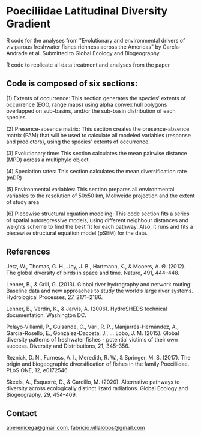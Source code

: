 # Poeciliidae Latitudinal Diversity Gradient
R code for the analyses from "Evolutionary and environmental drivers of viviparous freshwater fishes richness across the Americas" by García-Andrade et al. Submitted to Global Ecology and Biogeography

R code to replicate all data treatment and analyses from the paper

## Code is composed of six sections:
(1) Extents of occurrence: This section generates the species' extents of occurrence (EOO, range maps) using alpha convex hull polygons overlapped on sub-basins, and/or the sub-basin distribution of each species.

(2) Presence-absence matrix: This section creates the presence-absence matrix (PAM) that will be used to calculate all modeled variables (response and predictors),  using the species' extents of occurrence. 

(3) Evolutionary time: This section calculates the mean pairwise distance (MPD) across a multiphylo object

(4) Speciation rates: This section calculates the mean diversification rate (mDR)

(5) Environmental variables: This section prepares all environmental variables to the resolution of 50x50 km, Mollweide projection and the extent of study area

(6) Piecewise structural equation modeling:  This code section fits a series of spatial autoregressive models, using different  neighbour distances and weights scheme to find the best fit for each pathway. Also, it runs and fits a piecewise structural equation model (pSEM) for the data.


## References
Jetz, W., Thomas, G. H., Joy, J. B., Hartmann, K., & Mooers, A. Ø. (2012). The global diversity of birds in space and time. Nature, 491, 444–448.

Lehner, B., & Grill, G. (2013). Global river hydrography and network routing: Baseline data and new approaches to study the world’s large river systems. Hydrological Processes, 27, 2171–2186.

Lehner, B., Verdin, K., & Jarvis, A. (2006). HydroSHEDS technical documentation. Washington DC.

Pelayo-Villamil, P., Guisande, C., Vari, R. P., Manjarrés-Hernández, A., García-Roselló, E., González-Dacosta, J., … Lobo, J. M. (2015). Global diversity patterns of freshwater fishes - potential victims of their own success. Diversity and Distributions, 21, 345–356.

Reznick, D. N., Furness, A. I., Meredith, R. W., & Springer, M. S. (2017). The origin and biogeographic diversification of fishes in the family Poeciliidae. PLoS ONE, 12, e0172546.

Skeels, A., Esquerré, D., & Cardillo, M. (2020). Alternative pathways to diversity across ecologically distinct lizard radiations. Global Ecology and Biogeography, 29, 454–469.

## Contact
aberenicega@gmail.com, fabricio.villalobos@gmail.com
